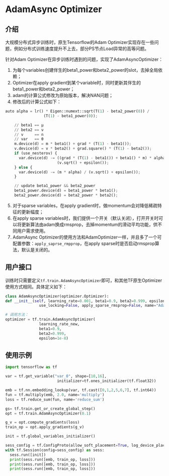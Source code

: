 # AdamAsync Optimizer
## 介绍
大规模分布式异步训练时，原生Tensorflow的Adam Optimizer实现存在一些问题，例如分布式训练速度提升不上去，部分PS节点Load异常的高等问题。
​

针对Adam Optimizer在异步训练时遇到的问题，实现了AdamAsyncOptimizer：

1. 为每个variables创建伴生的beta1_power和beta2_power的slot，去掉全局依赖；
1. Optimizer在apply gradient到某个variable时，同时更新其伴生的beta1_power和beta2_power；
1. adam的计算公式修改为原始版本，解决NAN问题；
1. 修改后的计算公式如下：
```python
auto alpha = lr() * Eigen::numext::sqrt(T(1) - beta2_power(0)) /
                 (T(1) - beta1_power(0));

    // beta1 == μ
    // beta2 == ν
    // v     == n
    // var   == θ
    m.device(d) = m * beta1() + grad * (T(1) - beta1());
    v.device(d) = v * beta2() + grad.square() * (T(1) - beta2());
    if (use_nesterov) {
      var.device(d) -= ((grad * (T(1) - beta1()) + beta1() * m) * alpha) /
                       (v.sqrt() + epsilon());
    } else {
      var.device(d) -= (m * alpha) / (v.sqrt() + epsilon());
    }

    // update beta1_power && beta2_power
    beta1_power.device(d) = beta1_power * beta1();
    beta2_power.device(d) = beta2_power * beta2();
```

5. 对于sparse variables，在apply gradient时，做momentum会对降低稀疏特征的更新幅度；
5. 在apply sparse variables时，我们提供一个开关（默认关闭），打开开关时可以将更新算法由adam换成rmsprop，去掉momentum的滑动平均功能，供不同用户需求使用。
5. AdamAsync Optimizer的使用方法和AdamOptimizer一样，并且多了一个可配置参数：`apply_saprse_rmpprop`，在apply sparse时是否启动rmsprop算法，默认是关闭的。
## 用户接口
训练时只需要定义`tf.train.AdamAsyncOptimizer`即可，和其他TF原生Optimizer使用方式相同。具体定义如下：
```python
class AdamAsyncOptimizer(optimizer.Optimizer):
def __init__(self, learning_rate=0.001, beta1=0.9, beta2=0.999, epsilon=1e-8,
               use_locking=False, apply_sparse_rmsprop=False, name="AdamAsync"):

# 调用方法：
optimizer = tf.train.AdamAsyncOptimizer(
               learning_rate_new,
               beta1=0.9,
               beta2=0.999,
               epsilon=1e-8)
```
## 使用示例
```python
import tensorflow as tf

var = tf.get_variable("var_0", shape=[10,16],
                       initializer=tf.ones_initializer(tf.float32))

emb = tf.nn.embedding_lookup(var, tf.cast([0,1,2,5,6,7], tf.int64))
fun = tf.multiply(emb, 2.0, name='multiply')
loss = tf.reduce_sum(fun, name='reduce_sum')

gs= tf.train.get_or_create_global_step()
opt = tf.train.AdamAsyncOptimizer(0.1)

g_v = opt.compute_gradients(loss)
train_op = opt.apply_gradients(g_v)

init = tf.global_variables_initializer()

sess_config = tf.ConfigProto(allow_soft_placement=True, log_device_placement=False)
with tf.Session(config=sess_config) as sess:
  sess.run([init])
  print(sess.run([emb, train_op, loss]))
  print(sess.run([emb, train_op, loss]))
  print(sess.run([emb, train_op, loss]))
```

